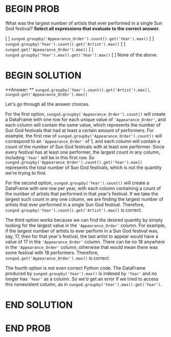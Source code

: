 # BEGIN PROB

What was the largest number of artists that ever performed in a single Sun God festival? **Select all expressions that evaluate to the correct answer.**

[ ] `sungod.groupby('Appearance_Order').count().get('Year').max()`
[ ] `sungod.groupby('Year').count().get('Artist').max()`
[ ] `sungod.get('Appearance_Order').max()`
[ ] `sungod.groupby('Year').max().get('Year').max()`
[ ] None of the above.

# BEGIN SOLUTION

**Answer: ** `sungod.groupby('Year').count().get('Artist').max()`, `sungod.get('Appearance_Order').max()`

Let's go through all the answer choices.

For the first option, `sungod.groupby('Appearance_Order').count()` will create a DataFrame with one row for each unique value of `'Appearance_Order'`, and each column will contain the same value, which represents the number of Sun God festivals that had at least a certain amount of performers. For example, the first row of `sungod.groupby('Appearance_Order').count()` will correspond to an `'Appearance_Order'` of 1, and each column will contain a count of the number of Sun God festivals with at least one performer. Since every festival has at least one performer, the largest count in any column, including `'Year'` will be in this first row. So `sungod.groupby('Appearance_Order').count().get('Year').max()` represents the total number of Sun God festivals, which is not the quantity we're trying to find.

For the second option, `sungod.groupby('Year').count()` will create a DataFrame with one row per year, with each column containing a count of the number of artists that performed in that year's festival. If we take the largest such count in any one column, we are finding the largest number of artists that ever performed in a single Sun God festival. Therefore,
`sungod.groupby('Year').count().get('Artist').max()` is correct. 

The third option works because we can find the desired quantity by simply looking for the largest value in the `'Appearance_Order'` column. For example, if the largest number of artists to ever perform in a Sun God festival was, say, 17, then for that year's festival, the last artist to appear would have a value of 17 in the `'Appearance_Order'` column. There can be no 18 anywhere in the `'Appearance_Order'` column, otherwise that would mean there was some festival with 18 performers. Therefore, `sungod.get('Appearance_Order').max()` is correct.

The fourth option is not even correct Python code. The DataFrame produced by `sungod.groupby('Year').max()` is indexed by `'Year'` and no longer has `'Year'` as a column. So we'd get an error if we tried to access this nonexistent column, as in `sungod.groupby('Year').max().get('Year')`. 

# END SOLUTION

# END PROB